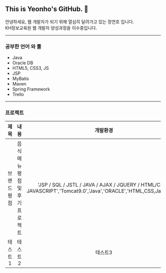## This is Yeonho's GitHub. 👋

안녕하세요, 웹 개발자가 되기 위해 열심히 달려가고 있는 장연호 입니다.<br>
KH정보교육원 웹 개발자 양성과정을 이수중입니다.

---

### 공부한 언어 와 툴
  - Java
  - Oracle DB
  - HTML5, CSS3, JS
  - JSP
  - MyBatis
  - Maven
  - Spring Framework
  - Trello
  
---

### 프로젝트
|제목|내용|개발환경|
|:------:|:---:|:---:|
|브랜드 평점|음식 메뉴 평점 및 후기 프로젝트|'JSP / SQL / JSTL / JAVA / AJAX / JQUERY / HTML/CSS / JAVASCRIPT','Tomcat9.0','Java','ORACLE','HTML,CSS,Javascript'|
|테스트1|테스트2|테스트3|
















<!--
**Yeon-Ho/Yeon-Ho** is a ✨ _special_ ✨ repository because its `README.md` (this file) appears on your GitHub profile.

Here are some ideas to get you started:

- 🔭 I’m currently working on ...
- 🌱 I’m currently learning ...
- 👯 I’m looking to collaborate on ...
- 🤔 I’m looking for help with ...
- 💬 Ask me about ...
- 📫 How to reach me: ...
- 😄 Pronouns: ...
- ⚡ Fun fact: ...
-->

